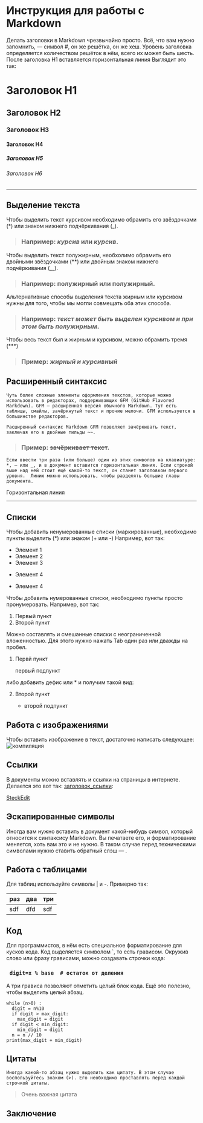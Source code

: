 # Инструкция для работы с Markdown

Делать заголовки в Markdown чрезвычайно просто. Всё, что вам нужно запомнить, — символ #, он же решётка, он же хеш. Уровень заголовка определяется количеством решёток в нём, всего их может быть шесть. После заголовка H1 вставляется горизонтальная линия Выглядит это так:
# Заголовок H1
## Заголовок H2
### Заголовок H3
#### Заголовок H4
##### Заголовок H5
###### Заголовок H6
***
## Выделение текста

Чтобы выделить текст курсивом необходимо обрамить его звёздочками (*) или знаком нижнего подчёркивания (_).
>### Например: *курсив* или _курсив_.

Чтобы выделить текст полужирным, необхолимо обрамить его двойными звёздочками (**) или двойным знаком нижнего подчёркивания (__). 
>### Например: **полужирный** или __полужирный__.

Альтернативные способы выделения текста жирным или курсивом нужны для того, чтобы мы могли совмещать оба этих способа.
>### Например: _текст может быть выделен курсивом и при этом быть **полужирным**_.

Чтобы весь текст был и жирным и курсивом, можно обрамить тремя (***) 
>### Пример: ***жирный и курсивный*** 

## Расширенный синтаксис

    Чуть более сложные элементы оформления текстов, которые можно использовать в редакторах, поддерживающих GFM (GitHub Flavored Markdown). GFM — расширенная версия обычного Markdown. Тут есть таблицы, смайлы, зачёркнутый текст и прочие мелочи. GFM используется в большинстве редакторов.

    Расширенный синтаксис Markdown GFM позволяет зачёркивать текст, заключая его в двойные тильды ~~.
>### Пример: ~~зачёркивает текст~~.

    Если ввести три раза (или больше) один из этих символов на клавиатуре: *, — или _, и в документ вставится горизонтальная линия. Если строкой выше над ней стоит ещё какой-то текст, он станет заголовком первого уровня.  Линию можно использовать, чтобы разделять большие главы документа.

Горизонтальная линия

---


## Списки

Чтобы добавить ненумерованные списки (маркированные), необходимо пункты выделить (*) или знаком (+ или -) Например, вот так:
* Элемент 1
* Элемент 2
* Элемент 3
+ Элемент 4
- Элемент 4

Чтобы добавить нумерованные списки, необходимо пункты просто пронумеровать. Например, вот так:
1. Первый пункт
2. Второй пункт

Можно составлять и смешанные списки с неограниченной вложенностью. Для этого нужно нажать Tab один раз или дважды на пробел.
1. Первй пункт

    первый подпункт

либо добавить дефис или * и получим такой вид:

2. Второй пункт

    - второй подпункт

## Работа с изображениями

Чтобы вставить изображение в текст, достаточно написать следующее: ![компиляция](https://leonardo.osnova.io/0d2c46aa-8033-53e9-8cd9-edd3555da899/)

## Ссылки

В документы можно вставлять и ссылки на страницы в интернете. Делается это вот так: [заголовок_ссылки](сама_ссылка):

[SteckEdit](https://stackedit.io/app#)

## Эскапированные символы

Иногда вам нужно вставить в документ какой-нибудь символ, который относится к синтаксису Markdown. Вы печатаете его, и форматирование меняется, хоть вам это и не нужно. В таком случае перед техническими символами нужно ставить обратный слэш — \.


## Работа с таблицами

Для таблиц используйте символы | и -. Примерно так:

| раз | два | три |
|:----|:----|:----|
| sdf | dfd | sdf |

## Код

Для программистов, в нём есть специальное форматирование для кусков кода. Код выделяется символом `, то есть грависом. Окружив слово или фразу грависами, можно создавать строчки кода:

### ` digit=x % base  # остаток от деления`

А три грависа позволяют отметить целый блок кода. Ещё это полезно, чтобы выделить целый абзац.

```
while (n>0) :
  digit = n%10
  if digit > max_digit:
    max_digit = digit
  if digit < min_digit:
    min_digit = digit
  n = n // 10  
print(max_digit + min_digit)  
```
## Цитаты
    Иногда какой-то абзац нужно выделить как цитату. В этом случае воспользуйтесь знаком (>). Его необходимо проставлять перед каждой строчкой цитаты.
>Очень важная цитата

## Заключение